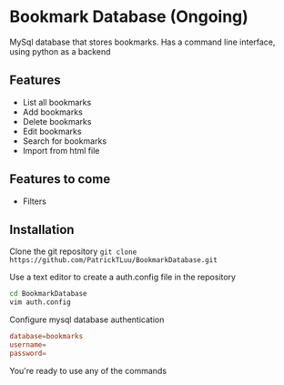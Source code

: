# Bookmark Database (Ongoing)
MySql database that stores bookmarks. Has a command line interface, using python as a backend

## Features
- List all bookmarks
- Add bookmarks
- Delete bookmarks
- Edit bookmarks
- Search for bookmarks
- Import from html file

## Features to come
- Filters

## Installation
Clone the git repository
`git clone https://github.com/PatrickTLuu/BookmarkDatabase.git`

Use a text editor to create a auth.config file in the repository
```bash
cd BookmarkDatabase
vim auth.config
```

Configure mysql database authentication
```conf
database=bookmarks
username=       
password=   
```      

You're ready to use any of the commands
